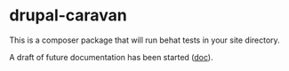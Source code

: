 # drupal-caravan
This is a composer package that will run behat tests in your site directory.

A draft of future documentation has been started ([doc](https://docs.google.com/document/d/1DAoQHLwqRwjRmY-_oCjhcN1VJAritX-aaqXEK_ooMj8/edit#)).
